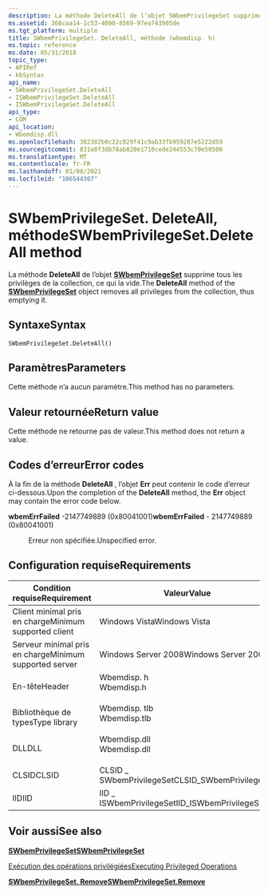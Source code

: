 ```yaml
---
description: La méthode DeleteAll de l’objet SWbemPrivilegeSet supprime tous les privilèges de la collection, ce qui la vide.
ms.assetid: 368caa14-1c53-4090-8569-97ea743905de
ms.tgt_platform: multiple
title: SWbemPrivilegeSet. DeleteAll, méthode (wbemdisp. h)
ms.topic: reference
ms.date: 05/31/2018
topic_type:
- APIRef
- kbSyntax
api_name:
- SWbemPrivilegeSet.DeleteAll
- ISWbemPrivilegeSet.DeleteAll
- ISWbemPrivilegeSet.DeleteAll
api_type:
- COM
api_location:
- Wbemdisp.dll
ms.openlocfilehash: 382382b0c22c029f41c9ab33fb959287e5222d59
ms.sourcegitcommit: 831e8f3db78ab820e1710cede244553c70e50500
ms.translationtype: MT
ms.contentlocale: fr-FR
ms.lasthandoff: 01/08/2021
ms.locfileid: "106544307"
---
```

# <a name="swbemprivilegesetdeleteall-method"></a><span data-ttu-id="5efd2-103">SWbemPrivilegeSet. DeleteAll, méthode</span><span class="sxs-lookup"><span data-stu-id="5efd2-103">SWbemPrivilegeSet.DeleteAll method</span></span>

<span data-ttu-id="5efd2-104">La méthode **DeleteAll** de l’objet [**SWbemPrivilegeSet**](swbemprivilegeset.md) supprime tous les privilèges de la collection, ce qui la vide.</span><span class="sxs-lookup"><span data-stu-id="5efd2-104">The **DeleteAll** method of the [**SWbemPrivilegeSet**](swbemprivilegeset.md) object removes all privileges from the collection, thus emptying it.</span></span>

## <a name="syntax"></a><span data-ttu-id="5efd2-105">Syntaxe</span><span class="sxs-lookup"><span data-stu-id="5efd2-105">Syntax</span></span>


```VB
SWbemPrivilegeSet.DeleteAll()
```



## <a name="parameters"></a><span data-ttu-id="5efd2-106">Paramètres</span><span class="sxs-lookup"><span data-stu-id="5efd2-106">Parameters</span></span>

<span data-ttu-id="5efd2-107">Cette méthode n’a aucun paramètre.</span><span class="sxs-lookup"><span data-stu-id="5efd2-107">This method has no parameters.</span></span>

## <a name="return-value"></a><span data-ttu-id="5efd2-108">Valeur retournée</span><span class="sxs-lookup"><span data-stu-id="5efd2-108">Return value</span></span>

<span data-ttu-id="5efd2-109">Cette méthode ne retourne pas de valeur.</span><span class="sxs-lookup"><span data-stu-id="5efd2-109">This method does not return a value.</span></span>

## <a name="error-codes"></a><span data-ttu-id="5efd2-110">Codes d’erreur</span><span class="sxs-lookup"><span data-stu-id="5efd2-110">Error codes</span></span>

<span data-ttu-id="5efd2-111">À la fin de la méthode **DeleteAll** , l’objet **Err** peut contenir le code d’erreur ci-dessous.</span><span class="sxs-lookup"><span data-stu-id="5efd2-111">Upon the completion of the **DeleteAll** method, the **Err** object may contain the error code below.</span></span>

<dl> <dt>

<span data-ttu-id="5efd2-112">**wbemErrFailed** -2147749889 (0x80041001)</span><span class="sxs-lookup"><span data-stu-id="5efd2-112">**wbemErrFailed** - 2147749889 (0x80041001)</span></span>
</dt> <dd>

<span data-ttu-id="5efd2-113">Erreur non spécifiée.</span><span class="sxs-lookup"><span data-stu-id="5efd2-113">Unspecified error.</span></span>

</dd> </dl>

## <a name="requirements"></a><span data-ttu-id="5efd2-114">Configuration requise</span><span class="sxs-lookup"><span data-stu-id="5efd2-114">Requirements</span></span>



| <span data-ttu-id="5efd2-115">Condition requise</span><span class="sxs-lookup"><span data-stu-id="5efd2-115">Requirement</span></span> | <span data-ttu-id="5efd2-116">Valeur</span><span class="sxs-lookup"><span data-stu-id="5efd2-116">Value</span></span> |
|-------------------------------------|-----------------------------------------------------------------------------------------|
| <span data-ttu-id="5efd2-117">Client minimal pris en charge</span><span class="sxs-lookup"><span data-stu-id="5efd2-117">Minimum supported client</span></span><br/> | <span data-ttu-id="5efd2-118">Windows Vista</span><span class="sxs-lookup"><span data-stu-id="5efd2-118">Windows Vista</span></span><br/>                                                                |
| <span data-ttu-id="5efd2-119">Serveur minimal pris en charge</span><span class="sxs-lookup"><span data-stu-id="5efd2-119">Minimum supported server</span></span><br/> | <span data-ttu-id="5efd2-120">Windows Server 2008</span><span class="sxs-lookup"><span data-stu-id="5efd2-120">Windows Server 2008</span></span><br/>                                                          |
| <span data-ttu-id="5efd2-121">En-tête</span><span class="sxs-lookup"><span data-stu-id="5efd2-121">Header</span></span><br/>                   | <dl> <span data-ttu-id="5efd2-122"><dt>Wbemdisp. h</dt></span><span class="sxs-lookup"><span data-stu-id="5efd2-122"><dt>Wbemdisp.h</dt></span></span> </dl>   |
| <span data-ttu-id="5efd2-123">Bibliothèque de types</span><span class="sxs-lookup"><span data-stu-id="5efd2-123">Type library</span></span><br/>             | <dl> <span data-ttu-id="5efd2-124"><dt>Wbemdisp. tlb</dt></span><span class="sxs-lookup"><span data-stu-id="5efd2-124"><dt>Wbemdisp.tlb</dt></span></span> </dl> |
| <span data-ttu-id="5efd2-125">DLL</span><span class="sxs-lookup"><span data-stu-id="5efd2-125">DLL</span></span><br/>                      | <dl> <span data-ttu-id="5efd2-126"><dt>Wbemdisp.dll</dt></span><span class="sxs-lookup"><span data-stu-id="5efd2-126"><dt>Wbemdisp.dll</dt></span></span> </dl> |
| <span data-ttu-id="5efd2-127">CLSID</span><span class="sxs-lookup"><span data-stu-id="5efd2-127">CLSID</span></span><br/>                    | <span data-ttu-id="5efd2-128">CLSID \_ SWbemPrivilegeSet</span><span class="sxs-lookup"><span data-stu-id="5efd2-128">CLSID\_SWbemPrivilegeSet</span></span><br/>                                                     |
| <span data-ttu-id="5efd2-129">IID</span><span class="sxs-lookup"><span data-stu-id="5efd2-129">IID</span></span><br/>                      | <span data-ttu-id="5efd2-130">IID \_ ISWbemPrivilegeSet</span><span class="sxs-lookup"><span data-stu-id="5efd2-130">IID\_ISWbemPrivilegeSet</span></span><br/>                                                      |



## <a name="see-also"></a><span data-ttu-id="5efd2-131">Voir aussi</span><span class="sxs-lookup"><span data-stu-id="5efd2-131">See also</span></span>

<dl> <dt>

[<span data-ttu-id="5efd2-132">**SWbemPrivilegeSet**</span><span class="sxs-lookup"><span data-stu-id="5efd2-132">**SWbemPrivilegeSet**</span></span>](swbemprivilegeset.md)
</dt> <dt>

[<span data-ttu-id="5efd2-133">Exécution des opérations privilégiées</span><span class="sxs-lookup"><span data-stu-id="5efd2-133">Executing Privileged Operations</span></span>](executing-privileged-operations.md)
</dt> <dt>

[<span data-ttu-id="5efd2-134">**SWbemPrivilegeSet. Remove**</span><span class="sxs-lookup"><span data-stu-id="5efd2-134">**SWbemPrivilegeSet.Remove**</span></span>](swbemprivilegeset-remove.md)
</dt> </dl>

 

 




